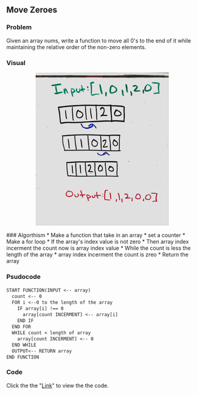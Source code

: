 ## Move Zeroes

### Problem
Given an array nums, write a function to move all 0's to the end of it while maintaining the relative order of the non-zero elements.

### Visual
<p align="center">
<img src="MoveZero.jpg"  width="350" >
</p>
### Algorthism
* Make a function that take in an array
* set a counter 
* Make a for loop
  * If the array's index value is not zero
   * Then array index incerment the count now is array index value
* While the count is less the length of the array
  * array index incerment the count  is zreo
* Return the array

### Psudocode
```
START FUNCTION(INPUT <-- array)
  count <-- 0
  FOR i <--0 to the length of the array
    IF array[i] !== 0
      array[count INCERMENT] <-- array[i]
    END IF
  END FOR
  WHILE count < length of array
    array[count INCERMENT] <-- 0
  END WHILE
  OUTPUT<-- RETURN array
END FUNCTION
```


### Code
Click the the "[Link](moveZeros.js)" to view the the code. 
